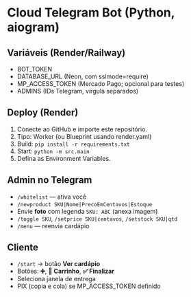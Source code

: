 # Cloud Telegram Bot (Python, aiogram)

## Variáveis (Render/Railway)
- BOT_TOKEN
- DATABASE_URL  (Neon, com sslmode=require)
- MP_ACCESS_TOKEN (Mercado Pago; opcional para testes)
- ADMINS  (IDs Telegram, vírgula separados)

## Deploy (Render)
1. Conecte ao GitHub e importe este repositório.
2. Tipo: Worker (ou Blueprint usando render.yaml)
3. Build: `pip install -r requirements.txt`
4. Start: `python -m src.main`
5. Defina as Environment Variables.

## Admin no Telegram
- `/whitelist` — ativa você
- `/newproduct SKU|Nome|PrecoEmCentavos|Estoque`
- Envie **foto** com legenda `SKU: ABC` (anexa imagem)
- `/toggle SKU`, `/setprice SKU|centavos`, `/setstock SKU|qtd`
- `/menu` — reenvia cardápio

## Cliente
- `/start` → botão **Ver cardápio**
- Botões: **➕**, **🧺 Carrinho**, **✅ Finalizar**
- Seleciona janela de entrega
- PIX (copia e cola) se MP_ACCESS_TOKEN definido

